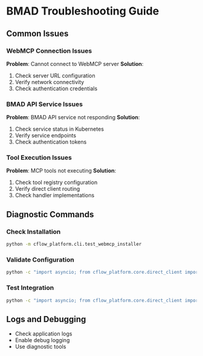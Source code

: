 # BMAD Troubleshooting Guide

## Common Issues

### WebMCP Connection Issues
**Problem**: Cannot connect to WebMCP server
**Solution**: 
1. Check server URL configuration
2. Verify network connectivity
3. Check authentication credentials

### BMAD API Service Issues
**Problem**: BMAD API service not responding
**Solution**:
1. Check service status in Kubernetes
2. Verify service endpoints
3. Check authentication tokens

### Tool Execution Issues
**Problem**: MCP tools not executing
**Solution**:
1. Check tool registry configuration
2. Verify direct client routing
3. Check handler implementations

## Diagnostic Commands

### Check Installation
```bash
python -m cflow_platform.cli.test_webmcp_installer
```

### Validate Configuration
```bash
python -c "import asyncio; from cflow_platform.core.direct_client import execute_mcp_tool; print(asyncio.run(execute_mcp_tool('bmad_webmcp_validate_installation')))"
```

### Test Integration
```bash
python -c "import asyncio; from cflow_platform.core.direct_client import execute_mcp_tool; print(asyncio.run(execute_mcp_tool('bmad_webmcp_test_integration')))"
```

## Logs and Debugging
- Check application logs
- Enable debug logging
- Use diagnostic tools

